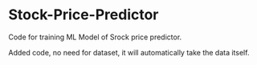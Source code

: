 # Stock-Price-Predictor
Code for training ML Model of Srock price predictor.

Added code, no need for dataset, it will automatically take the data itself.
